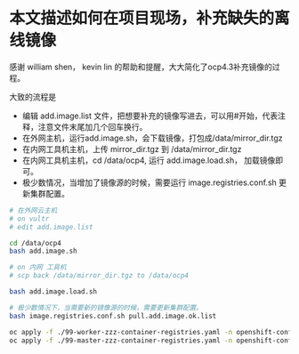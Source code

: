 # 本文描述如何在项目现场，补充缺失的离线镜像

感谢 william shen， kevin lin 的帮助和提醒，大大简化了ocp4.3补充镜像的过程。

大致的流程是
- 编辑 add.image.list 文件，把想要补充的镜像写进去，可以用#开始，代表注释，注意文件末尾加几个回车换行。
- 在外网主机，运行add.image.sh，会下载镜像，打包成/data/mirror_dir.tgz
- 在内网工具机主机，上传 mirror_dir.tgz 到 /data/mirror_dir.tgz
- 在内网工具机主机，cd /data/ocp4, 运行 add.image.load.sh， 加载镜像即可。
- 极少数情况，当增加了镜像源的时候，需要运行 image.registries.conf.sh 更新集群配置。

```bash
# 在外网云主机
# on vultr
# edit add.image.list

cd /data/ocp4
bash add.image.sh

# on 内网 工具机
# scp back /data/mirror_dir.tgz to /data/ocp4

bash add.image.load.sh

# 极少数情况下，当需要新的镜像源的时候，需要更新集群配置。
bash image.registries.conf.sh pull.add.image.ok.list

oc apply -f ./99-worker-zzz-container-registries.yaml -n openshift-config
oc apply -f ./99-master-zzz-container-registries.yaml -n openshift-config

```

